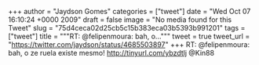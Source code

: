 
+++
author = "Jaydson Gomes"
categories = ["tweet"]
date = "Wed Oct 07 16:10:24 +0000 2009"
draft = false
image = "No media found for this Tweet"
slug = "75d4ceca02d25cb5c15b383eca03b5393b991201"
tags = ["tweet"]
title = """RT: @felipenmoura: bah, o..."""
tweet = true
tweet_url = "https://twitter.com/jaydson/status/4685503897"
+++
RT: @felipenmoura: bah, o ze ruela existe mesmo! http://tinyurl.com/ybzdtlj @Kin88
